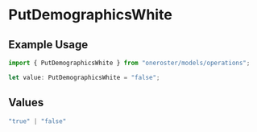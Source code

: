 # PutDemographicsWhite

## Example Usage

```typescript
import { PutDemographicsWhite } from "oneroster/models/operations";

let value: PutDemographicsWhite = "false";
```

## Values

```typescript
"true" | "false"
```